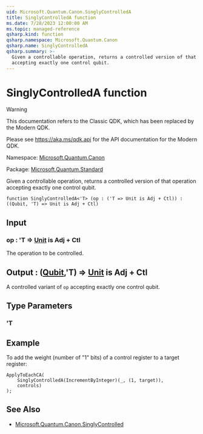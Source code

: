 ```yaml
---
uid: Microsoft.Quantum.Canon.SinglyControlledA
title: SinglyControlledA function
ms.date: 7/28/2023 12:00:00 AM
ms.topic: managed-reference
qsharp.kind: function
qsharp.namespace: Microsoft.Quantum.Canon
qsharp.name: SinglyControlledA
qsharp.summary: >-
  Given a controllable operation, returns a controlled version of that operation
  accepting exactly one control qubit.
---
```


# SinglyControlledA function

> [!WARNING]
> This documentation refers to the Classic QDK, which has been replaced by the Modern QDK.
>
> Please see <https://aka.ms/qdk.api> for the API documentation for the Modern QDK.

Namespace: [Microsoft.Quantum.Canon](xref:Microsoft.Quantum.Canon)

Package: [Microsoft.Quantum.Standard](https://nuget.org/packages/Microsoft.Quantum.Standard)


Given a controllable operation, returns a controlled version of that operationaccepting exactly one control qubit.

```qsharp
function SinglyControlledA<'T> (op : ('T => Unit is Adj + Ctl)) : ((Qubit, 'T) => Unit is Adj + Ctl)
```


## Input

### op : 'T => [Unit](xref:microsoft.quantum.qsharp.valueliterals#unit-literal)  is Adj + Ctl

The operation to be controlled.



## Output : ([Qubit](xref:microsoft.quantum.qsharp.valueliterals#qubit-literals),'T) => [Unit](xref:microsoft.quantum.qsharp.valueliterals#unit-literal)  is Adj + Ctl

A controlled variant of `op` accepting exactly one control qubit.

## Type Parameters

### 'T



## Example

To add the weight (number of "1" bits) of a control register toa target register:```qsharpApplyToEachCA(    SinglyControlledA(IncrementByInteger)(_, (1, target)),    controls));```

## See Also

- [Microsoft.Quantum.Canon.SinglyControlled](xref:Microsoft.Quantum.Canon.SinglyControlled)